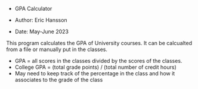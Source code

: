 * GPA Calculator

* Author: Eric Hansson
* Date: May-June 2023 

This program calculates the GPA of University courses. It can be calcualted from a file or manually put in the classes.

* GPA = all scores in the classes divided by the scores of the classes.
* College GPA = (total grade points) / (total number of credit hours)
* May need to keep track of the percentage in the class and how it associates to the grade of the class
